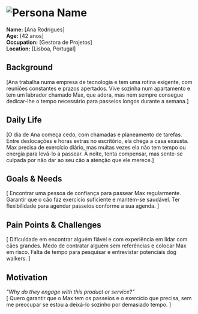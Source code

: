 # ![Persona Name](personas/gestora.webp)  
**Name:** [Ana Rodrigues]  
**Age:** [42 anos]  
**Occupation:** [Gestora de Projetos]  
**Location:** [Lisboa, Portugal]  

## Background  
[Ana trabalha numa empresa de tecnologia e tem uma rotina exigente, com reuniões constantes e prazos apertados. Vive sozinha num apartamento e tem um labrador chamado Max, que adora, mas nem sempre consegue dedicar-lhe o tempo necessário para passeios longos durante a semana.]  

## Daily Life  
[O dia de Ana começa cedo, com chamadas e planeamento de tarefas. Entre deslocações e horas extras no escritório, ela chega a casa exausta. Max precisa de exercício diário, mas muitas vezes ela não tem tempo ou energia para levá-lo a passear. À noite, tenta compensar, mas sente-se culpada por não dar ao seu cão a atenção que ele merece.]  

## Goals & Needs  
[
    Encontrar uma pessoa de confiança para passear Max regularmente.
    Garantir que o cão faz exercício suficiente e mantém-se saudável.
    Ter flexibilidade para agendar passeios conforme a sua agenda.
]  

## Pain Points & Challenges  
[
    Dificuldade em encontrar alguém fiável e com experiência em lidar com cães grandes.
    Medo de contratar alguém sem referências e colocar Max em risco.
    Falta de tempo para pesquisar e entrevistar potenciais dog walkers.
]  

## Motivation  
*"Why do they engage with this product or service?"*  
[
    Quero garantir que o Max tem os passeios e o exercício que precisa, sem me preocupar se estou a deixá-lo sozinho por demasiado tempo.
]  
